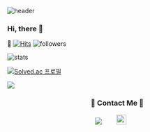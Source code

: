 ![header](https://capsule-render.vercel.app/api?type=soft&color=auto&height=80&section=header&text=Always%20be%20happy&fontSize=30)
### Hi, there 👋  
👊 [![Hits](https://hits.seeyoufarm.com/api/count/incr/badge.svg?url=https%3A%2F%2Fgithub.com%2FLimByungkuk&count_bg=%23002DF9&title_bg=%23F207FB&icon=&icon_color=%23F30000&title=hits&edge_flat=false)](https://hits.seeyoufarm.com)
![followers](https://img.shields.io/github/followers/LimByungkuk?style=social)

![stats](https://github-readme-stats-git-masterrstaa-rickstaa.vercel.app/api?username=LimByungkuk&&show_icons=true&theme=radical)


[![Solved.ac 프로필](http://mazassumnida.wtf/api/v2/generate_badge?boj=dla5324)](https://solved.ac/dla5324)

</p>
<img src="https://img.shields.io/badge/Python-3766AB?style=flat-square&logo=Python&logoColor=white"/>


  

</a>
<h3 align="center">👊 Contact Me 👊</h3>
<p align="center">
  <a href="mailto:kimhyein7110@gmail.com"><img src="https://img.shields.io/badge/Gmail-d14836?style=flat-square&logo=Gmail&logoColor=white&link=@gmail.com"/></a>
<a href="https://www.instagram.com/bbangkku_/">
    <img src="http://img.shields.io/badge/-Instagram-222222?style=flat&logo=Instagram&link=https://www.instagram.com/bbangkku_/"
        style="height : 23px; margin-left : 30px; margin-right : 30px;"/>


<!--
**LimByungkuk/LimByungkuk** is a ✨ _special_ ✨ repository because its `README.md` (this file) appears on your GitHub profile.

Here are some ideas to get you started:

- 🔭 I’m currently working on ...
- 🌱 I’m currently learning ...
- 👯 I’m looking to collaborate on ...
- 🤔 I’m looking for help with ...
- 💬 Ask me about ...
- 📫 How to reach me: ...
- 😄 Pronouns: ...
- ⚡ Fun fact: ...
-->
